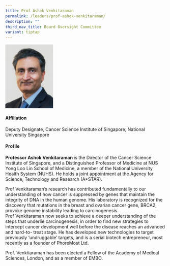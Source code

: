 ```yaml
---
title: Prof Ashok Venkitaraman
permalink: /leaders/prof-ashok-venkitaraman/
description: ""
third_nav_title: Board Oversight Committee
variant: tiptap
---
```

<div class="isomer-image-wrapper">
<img style="width:150px" height="auto" width="100%" src="/images/Leaders/professor%20ashok%20venkitaraman.png">
</div>
<h4>Affiliation</h4>
<p>Deputy Designate, Cancer Science Institute of Singapore, National University
Singapore</p>
<h4>Profile</h4>
<p><strong>Professor Ashok&nbsp;Venkitaraman&nbsp;</strong>is the Director
of the Cancer Science Institute of Singapore, and a Distinguished Professor
of Medicine at NUS Yong Loo Lin School of Medicine, a member of the National
University Health System (NUHS). He holds a joint appointment at the Agency
for Science, Technology and Research (A*STAR).&nbsp;</p>
<p>Prof&nbsp;Venkitaraman’s&nbsp;research has contributed fundamentally to
our understanding of how cancer is suppressed by genes that&nbsp;maintain&nbsp;the
integrity of DNA in the human genome. His laboratory is recognized for
the discovery that mutations in the breast and ovarian cancer gene, BRCA2,
provoke genome instability leading to carcinogenesis. Prof&nbsp;Venkitaraman&nbsp;now&nbsp;seeks&nbsp;to
achieve a deeper understanding of the steps that underlie carcinogenesis,&nbsp;in
order to&nbsp;find new strategies to intercept cancer development well
before the disease reaches an advanced and hard-to- treat stage. He has
developed&nbsp;new technologies&nbsp;to target previously ‘undruggable’
targets, and is a serial biotech entrepreneur, most recently as a founder
of&nbsp;PhoreMost&nbsp;Ltd.&nbsp;</p>
<p>Prof.&nbsp;Venkitaraman&nbsp;has been elected a Fellow of the Academy
of Medical Sciences, London, and as a member of EMBO.</p>